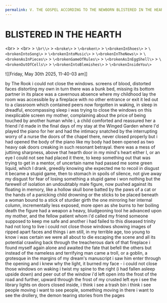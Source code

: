 ```yaml
---
permalink: V. THE GOSPEL ACCORDING TO THE NEWBORN BLISTERED IN THE HEARTH
---
```

# BLISTERED IN THE HEARTH
<br\>
\> <br\>
\> `\br\\>`
\> `<broke\>`
\> `\<broken\>`
\> `\<brokenInShoes\>`
\> `\<brokenIntoSong\>`
\> `\<brokenIntoMusic\>`
\> `\<brokenInTheNews\>`
\> `\<brokenAsInPieces\>`
\> `\<brokenGameOfRules\>`
\> `\<brokenAsInEggShell\>`
\> `\<brokenOutOfCells\>`
\> `\<brokenIntoBlemishes\>`
\> `\<brokenInsideYou\>`

![[Friday, May 30th 2025, 11-40-03 am]]



by The Rook
i could not close the windows.
screens of blood, distorted faces 
distorting my own in turn 
there was a bunk bed, missing its bottom partner 
in its place was a cavernous absence 
where my childhood lay 
the room was accessible by a fireplace 
with no other entrance or exit 
it led out to a classroom 
which contained peers now forgotten 
in waking, in sleep 
in dreadful, encompassing sleep 
i was trying to close the windows 
on this inexplicable screen 
my mother, complaining about 
the price of being touched 
by another human 
while i, a child 
comforted and reassured her 
a friend i'd made in the final days 
of my stay at the Winged Garden 
where I'd played the piano for her 
and had the intimacy snatched 
by the interrupting worry of a nurse 
the doors of the chapel there, never closed properly 
but i had opened the body of the piano 
like my body had been opened 
as two heavy oak doors 
creaking in such resonant betrayal. 
there was a mess of juttinng sharpness, 
above that hearth door in my mind's heart 
either I, or an eye I could not see 
had placed it there, to keep something out 
that was trying to get in
a mentor, of uncertain name 
had passed me some green liquid, 
which I drank, greedily 
knowing she expected me to recoil in disgust
it became a stupid game, then 
to stomach in spoils of silence, 
not give away my disgust 
for fear of losing 
something 
a stupid game
i won nothing 
but the farewell of isolation 
an undoubtably male figure, now pushed against its floating in memory, 
like a hollow skull bone batted by the paws of a cat 
or the hands of a panicking child drowning 
or the sticks to be placed beneath a woman bound 
to a stick of sturdier girth
the one mirroring her internal column, incrementally less exposed, more open
as she burns to her boiling death 
the figure had a weapon 
a heavy, bludgeoning tool 
he advanced upon my mother, and the fellow patient whom i'd called my friend 
someone supposed to keep me safe 
and another i had failed to 
this diseased trinity 
had not long to live 
i could not close those windows 
showing images of ripped apart faces 
and things i am still, in my terrible age, 
too young to know
i was certain we were all about to die 
escaping the scene and all its potential 
crawling back through the treacherous dark of that fireplace 
i found myself again alone 
and awaited the fate that befell the others 
but instead of the nameless and terrifying man 
came a troll, or a goblin, a grotesque 
in the margins of my dream's manuscript 
i saw him enter through the opening 
and i knew why 
the light, it burned my face -
i could not close those windows 
on waking i twist my spine to the right 
(i had fallen asleep upside down)
and peer out of the window i'd left open 
into the frost of the road 
and further, upward 
through the frost of my crusted left eye 
i see the library 
lights on 
doors closed 
inside, i think i see a trash bin 
i think i see people moving 
i want to see people, something moving in there 
i want to see the drollery, the demon
tearing stories from the pages 